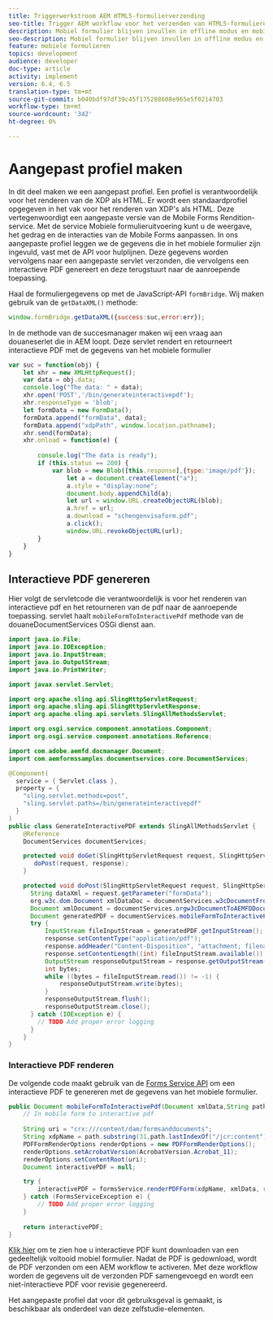 ```yaml
---
title: Triggerwerkstroom AEM HTML5-formulierverzending
seo-title: Trigger AEM workflow voor het verzenden van HTML5-formulieren
description: Mobiel formulier blijven invullen in offline modus en mobiel formulier verzenden om AEM workflow te activeren
seo-description: Mobiel formulier blijven invullen in offline modus en mobiel formulier verzenden om AEM workflow te activeren
feature: mobiele formulieren
topics: development
audience: developer
doc-type: article
activity: implement
version: 6.4, 6.5
translation-type: tm+mt
source-git-commit: b040bdf97df39c45f175288608e965e5f0214703
workflow-type: tm+mt
source-wordcount: '342'
ht-degree: 0%

---
```



# Aangepast profiel maken

In dit deel maken we een aangepast profiel.[](https://helpx.adobe.com/livecycle/help/mobile-forms/creating-profile.html) Een profiel is verantwoordelijk voor het renderen van de XDP als HTML. Er wordt een standaardprofiel opgegeven in het vak voor het renderen van XDP&#39;s als HTML. Deze vertegenwoordigt een aangepaste versie van de Mobile Forms Rendition-service. Met de service Mobiele formulieruitvoering kunt u de weergave, het gedrag en de interacties van de Mobile Forms aanpassen. In ons aangepaste profiel leggen we de gegevens die in het mobiele formulier zijn ingevuld, vast met de API voor hulplijnen. Deze gegevens worden vervolgens naar een aangepaste servlet verzonden, die vervolgens een interactieve PDF genereert en deze terugstuurt naar de aanroepende toepassing.

Haal de formuliergegevens op met de JavaScript-API `formBridge`. Wij maken gebruik van de `getDataXML()` methode:

```javascript
window.formBridge.getDataXML({success:suc,error:err});
```

In de methode van de succesmanager maken wij een vraag aan douaneserlet die in AEM loopt. Deze servlet rendert en retourneert interactieve PDF met de gegevens van het mobiele formulier

```javascript
var suc = function(obj) {
    let xhr = new XMLHttpRequest();
    var data = obj.data;
    console.log("The data: " + data);
    xhr.open('POST','/bin/generateinteractivepdf');
    xhr.responseType = 'blob';
    let formData = new FormData();
    formData.append("formData", data);
    formData.append("xdpPath", window.location.pathname);
    xhr.send(formData);
    xhr.onload = function(e) {
        
        console.log("The data is ready");
        if (this.status == 200) {
            var blob = new Blob([this.response],{type:'image/pdf'});
                let a = document.createElement("a");
                a.style = "display:none";
                document.body.appendChild(a);
                let url = window.URL.createObjectURL(blob);
                a.href = url;
                a.download = "schengenvisaform.pdf";
                a.click();
                window.URL.revokeObjectURL(url);
        }
    }
}
```

## Interactieve PDF genereren

Hier volgt de servletcode die verantwoordelijk is voor het renderen van interactieve pdf en het retourneren van de pdf naar de aanroepende toepassing. servlet haalt `mobileFormToInteractivePdf` methode van de douaneDocumentServices OSGi dienst aan.

```java
import java.io.File;
import java.io.IOException;
import java.io.InputStream;
import java.io.OutputStream;
import java.io.PrintWriter;

import javax.servlet.Servlet;

import org.apache.sling.api.SlingHttpServletRequest;
import org.apache.sling.api.SlingHttpServletResponse;
import org.apache.sling.api.servlets.SlingAllMethodsServlet;

import org.osgi.service.component.annotations.Component;
import org.osgi.service.component.annotations.Reference;

import com.adobe.aemfd.docmanager.Document;
import com.aemformssamples.documentservices.core.DocumentServices;

@Component(
  service = { Servlet.class }, 
  property = { 
    "sling.servlet.methods=post",
    "sling.servlet.paths=/bin/generateinteractivepdf" 
  }
)
public class GenerateInteractivePDF extends SlingAllMethodsServlet {
    @Reference
    DocumentServices documentServices;

    protected void doGet(SlingHttpServletRequest request, SlingHttpServletResponse response) { 
       doPost(request, response);
    }

    protected void doPost(SlingHttpServletRequest request, SlingHttpServletResponse response) {
      String dataXml = request.getParameter("formData");
      org.w3c.dom.Document xmlDataDoc = documentServices.w3cDocumentFromStrng(dataXml);
      Document xmlDocument = documentServices.orgw3cDocumentToAEMFDDocument(xmlDataDoc);
      Document generatedPDF = documentServices.mobileFormToInteractivePdf(xmlDocument,request.getParameter("xdpPath"));
      try {
          InputStream fileInputStream = generatedPDF.getInputStream();
          response.setContentType("application/pdf");
          response.addHeader("Content-Disposition", "attachment; filename=AemFormsRocks.pdf");
          response.setContentLength((int) fileInputStream.available());
          OutputStream responseOutputStream = response.getOutputStream();
          int bytes;
          while ((bytes = fileInputStream.read()) != -1) {
              responseOutputStream.write(bytes);
          }
          responseOutputStream.flush();
          responseOutputStream.close();
      } catch (IOException e) {
        // TODO Add proper error logging
      }
    }
}
```

### Interactieve PDF renderen

De volgende code maakt gebruik van de [Forms Service API](https://helpx.adobe.com/aem-forms/6/javadocs/com/adobe/fd/forms/api/FormsService.html) om een interactieve PDF te genereren met de gegevens van het mobiele formulier.

```java
public Document mobileFormToInteractivePdf(Document xmlData,String path) {
    // In mobile form to interactive pdf
    
    String uri = "crx:///content/dam/formsanddocuments";
    String xdpName = path.substring(31,path.lastIndexOf("/jcr:content"));
    PDFFormRenderOptions renderOptions = new PDFFormRenderOptions();
    renderOptions.setAcrobatVersion(AcrobatVersion.Acrobat_11);
    renderOptions.setContentRoot(uri);
    Document interactivePDF = null;

    try {
        interactivePDF = formsService.renderPDFForm(xdpName, xmlData, renderOptions);
    } catch (FormsServiceException e) {
        // TODO Add proper error logging
    }
    
    return interactivePDF;
}
```

[Klik hier](https://forms.enablementadobe.com/content/dam/formsanddocuments/schengen.xdp/jcr:content) om te zien hoe u interactieve PDF kunt downloaden van een gedeeltelijk voltooid mobiel formulier.
Nadat de PDF is gedownload, wordt de PDF verzonden om een AEM workflow te activeren. Met deze workflow worden de gegevens uit de verzonden PDF samengevoegd en wordt een niet-interactieve PDF voor revisie gegenereerd.

Het aangepaste profiel dat voor dit gebruiksgeval is gemaakt, is beschikbaar als onderdeel van deze zelfstudie-elementen.
